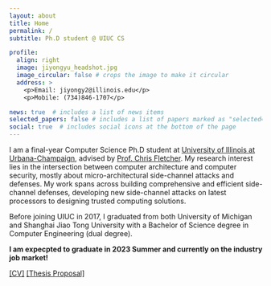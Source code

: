 ```yaml
---
layout: about
title: Home
permalink: /
subtitle: Ph.D student @ UIUC CS

profile:
  align: right
  image: jiyongyu_headshot.jpg
  image_circular: false # crops the image to make it circular
  address: >
    <p>Email: jiyongy2@illinois.edu</p>
    <p>Mobile: (734)846-1707</p>

news: true  # includes a list of news items
selected_papers: false # includes a list of papers marked as "selected={true}"
social: true  # includes social icons at the bottom of the page
---
```


I am a final-year Computer Science Ph.D student at [University of Illinois at Urbana-Champaign](https://illinois.edu), advised by [Prof. Chris Fletcher](https://cwfltcher.net). My research interest lies in the intersection between computer architecture and computer security, mostly about micro-architectural side-channel attacks and defenses. My work spans across building comprehensive and efficient side-channel defenses, developing new side-channel attacks on latest processors to designing trusted computing solutions.

Before joining UIUC in 2017, I graduated from both University of Michigan and Shanghai Jiao Tong University with a Bachelor of Science degree in Computer Engineering (dual degree). 

**I am expecpted to graduate in 2023 Summer and currently on the industry job market!**

[\[CV\]](/assets/pdf/cv.pdf) [\[Thesis Proposal\]](/assets/pdf/proposal.pdf)
